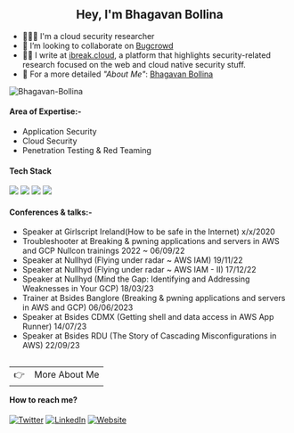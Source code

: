 <h2 align="center">Hey, I'm Bhagavan Bollina</h2>

- 👨🏻‍💻 I'm a cloud security researcher 
- 👯 I’m looking to collaborate on <a href='https://bugcrowd.com/xcriminal_' target='_blank'>Bugcrowd</a>
- ✍🏻 I write at <a href='https://ibreak.cloud/' target='_blank'>ibreak.cloud</a>, a platform that highlights security-related research focused on the web and cloud native security stuff.
- 💬 For a more detailed *"About Me"*: <a href='https://ibreak.cloud' target='_blank'>Bhagavan Bollina</a>

<p align="left"> <img src="https://komarev.com/ghpvc/?username=Bhagavan-Bollina&label=Profile%20views&color=0e75b6&style=flat" alt="Bhagavan-Bollina" /> </p>

#### Area of Expertise:-

- Application Security
- Cloud Security
- Penetration Testing & Red Teaming




#### Tech Stack

<!-- https://github.com/Ileriayo/markdown-badges -->
<img src="https://img.shields.io/badge/AWS%20-%23FF9900.svg?&style=for-the-badge&logo=amazon-aws&logoColor=white"/>&nbsp;<img src="https://img.shields.io/badge/Google%20Cloud%20-%234285F4.svg?&style=for-the-badge&logo=google-cloud&logoColor=white"/>&nbsp;<img src="https://img.shields.io/badge/docker%20-%230db7ed.svg?&style=for-the-badge&logo=docker&logoColor=white"/>&nbsp;<img src="https://img.shields.io/badge/kubernetes%20-%23326ce5.svg?&style=for-the-badge&logo=kubernetes&logoColor=white"/>


#### Conferences & talks:-

- Speaker at Girlscript Ireland(How to be safe in the Internet) x/x/2020
- Troubleshooter at Breaking & pwning applications and servers in AWS and GCP Nullcon trainings 2022 ~ 06/09/22
- Speaker at Nullhyd (Flying under radar ~ AWS IAM) 19/11/22
- Speaker at Nullhyd (Flying under radar ~ AWS IAM - II) 17/12/22
- Speaker at Nullhyd (Mind the Gap: Identifying and Addressing Weaknesses in Your GCP) 18/03/23
- Trainer at Bsides Banglore (Breaking & pwning applications and servers in AWS and GCP) 06/06/2023
- Speaker at Bsides CDMX (Getting shell and data access in AWS App Runner) 14/07/23
- Speaker at Bsides RDU (The Story of Cascading Misconfigurations in AWS) 22/09/23


<a href="https://ibreak.cloud/">
  <table align="right">
      <tr>
          <td>
            👉 &nbsp;&nbsp; More About Me
          </td>
      </tr>
  </table>
</a>

#### How to reach me?
[![Twitter](https://img.shields.io/badge/-TWITTER-0077B5?style=for-the-badge&logo=twitter&logoColor=white)](https://twitter.com/xcriminal_)
[![LinkedIn](https://img.shields.io/badge/-LINKEDIN-0077B5?style=for-the-badge&logo=linkedin&logoColor=white)](https://www.linkedin.com/in/bollina-bhagavan/)
[![Website](https://img.shields.io/badge/-WEBSITE-0077B5?style=for-the-badge&logo=jekyll&logoColor=white)](https://0xcriminal.com)
